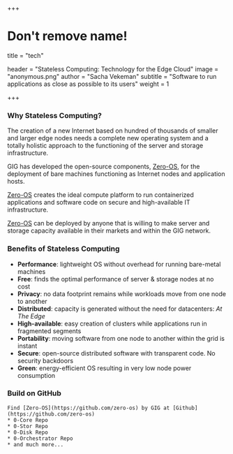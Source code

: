 +++
# Don't remove name!
title = "tech"

header = "Stateless Computing: Technology for the Edge Cloud"
image = "anonymous.png"
author = "Sacha Vekeman"
subtitle = "Software to run applications as close as possible to its users"
weight = 1

+++

### Why Stateless Computing?

The creation of a new Internet based on hundred of thousands of smaller and larger edge nodes needs a complete new operating system and a totally holistic approach to the functioning of the server and storage infrastructure.

GIG has developed the open-source components, [Zero-OS](https://github.com/Zero-OS), for the deployment of bare machines functioning as Internet nodes and application hosts.

[Zero-OS](https://github.com/Zero-OS) creates the ideal compute platform to run containerized applications and software code on secure and high-available IT infrastructure.

[Zero-OS](https://github.com/Zero-OS) can be deployed by anyone that is willing to make server and storage capacity available in their markets and within the GIG network.

### Benefits of Stateless Computing

* **Performance**: lightweight OS without overhead for running bare-metal machines
* **Free**: finds the optimal performance of server & storage nodes at no cost
* **Privacy**: no data footprint remains while workloads move from one node to another
* **Distributed**: capacity is generated without the need for datacenters: *At The Edge*
* **High-available**: easy creation of clusters while applications run in fragmented segments
* **Portability**: moving software from one node to another within the grid is instant
* **Secure**: open-source distributed software with transparent code. No security backdoors
* **Green**: energy-efficient OS resulting in very low node power consumption

### Build on GitHub

```
Find [Zero-OS](https://github.com/zero-os) by GIG at [Github](https://github.com/zero-os)
* 0-Core Repo
* 0-Stor Repo
* 0-Disk Repo
* 0-Orchestrator Repo
* and much more...
```
